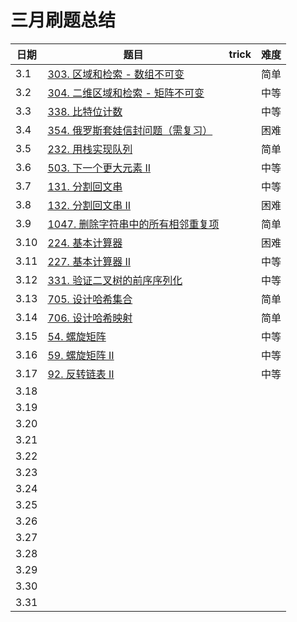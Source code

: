 

# 三月刷题总结

| 日期 | 题目                                                         | trick | 难度 |
| ---- | ------------------------------------------------------------ | ----- | ---- |
| 3.1  | [303. 区域和检索 - 数组不可变](https://leetcode-cn.com/problems/range-sum-query-immutable/) |       | 简单 |
| 3.2  | [304. 二维区域和检索 - 矩阵不可变](https://leetcode-cn.com/problems/range-sum-query-2d-immutable/) |       | 中等 |
| 3.3  | [338. 比特位计数](https://leetcode-cn.com/problems/counting-bits/) |       | 中等 |
| 3.4  | [354. 俄罗斯套娃信封问题（需复习）](https://leetcode-cn.com/problems/russian-doll-envelopes/) |       | 困难 |
| 3.5  | [232. 用栈实现队列](https://leetcode-cn.com/problems/implement-queue-using-stacks/) |       | 简单 |
| 3.6  | [503. 下一个更大元素 II](https://leetcode-cn.com/problems/next-greater-element-ii/) |       | 中等 |
| 3.7  | [131. 分割回文串](https://leetcode-cn.com/problems/palindrome-partitioning/) |       | 中等 |
| 3.8  | [132. 分割回文串 II](https://leetcode-cn.com/problems/palindrome-partitioning-ii/) |       | 困难 |
| 3.9  | [1047. 删除字符串中的所有相邻重复项](https://leetcode-cn.com/problems/remove-all-adjacent-duplicates-in-string/) |       | 简单 |
| 3.10 | [224. 基本计算器](https://leetcode-cn.com/problems/basic-calculator/) |       | 困难 |
| 3.11 | [227. 基本计算器 II](https://leetcode-cn.com/problems/basic-calculator-ii/) |       | 中等 |
| 3.12 | [331. 验证二叉树的前序序列化](https://leetcode-cn.com/problems/verify-preorder-serialization-of-a-binary-tree/) |       | 中等 |
| 3.13 | [705. 设计哈希集合](https://leetcode-cn.com/problems/design-hashset/) |       | 简单 |
| 3.14 | [706. 设计哈希映射](https://leetcode-cn.com/problems/design-hashmap/) |       | 简单 |
| 3.15 | [54. 螺旋矩阵](https://leetcode-cn.com/problems/spiral-matrix/) |       | 中等 |
| 3.16 | [59. 螺旋矩阵 II](https://leetcode-cn.com/problems/spiral-matrix-ii/) |       | 中等 |
| 3.17 | [92. 反转链表 II](https://leetcode-cn.com/problems/reverse-linked-list-ii/) |       | 中等 |
| 3.18 |                                                              |       |      |
| 3.19 |                                                              |       |      |
| 3.20 |                                                              |       |      |
| 3.21 |                                                              |       |      |
| 3.22 |                                                              |       |      |
| 3.23 |                                                              |       |      |
| 3.24 |                                                              |       |      |
| 3.25 |                                                              |       |      |
| 3.26 |                                                              |       |      |
| 3.27 |                                                              |       |      |
| 3.28 |                                                              |       |      |
| 3.29 |                                                              |       |      |
| 3.30 |                                                              |       |      |
| 3.31 |                                                              |       |      |

